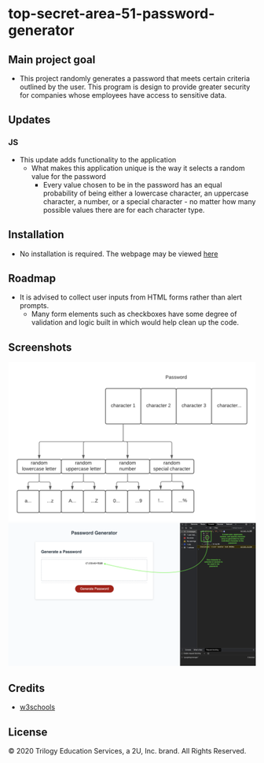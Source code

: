 # top-secret-area-51-password-generator

## Main project goal

- This project randomly generates a password that meets certain criteria outlined by the user. This program is design to provide greater security for companies whose employees have access to sensitive data.

## Updates

### JS

- This update adds functionality to the application
  - What makes this application unique is the way it selects a random value for the password
    - Every value chosen to be in the password has an equal probability of being either a lowercase character, an uppercase character, a number, or a special character - no matter how many possible values there are for each character type.

## Installation

- No installation is required. The webpage may be viewed [here](https://vtaymany.github.io/top-secret-area-51-password-generator/)

## Roadmap

- It is advised to collect user inputs from HTML forms rather than alert prompts.
  - Many form elements such as checkboxes have some degree of validation and logic built in which would help clean up the code.

## Screenshots

![Diagram showing how values are chosen](Assets/screenshots/password-generator-chart.png 'Performance improvement results')
![Screenshot showing how a random value is selected from an array consistenting of a random value of every possible character type](Assets/screenshots/password-generator-screenshot.png 'Original performance')

## Credits

- [w3schools](https://www.w3schools.com/)

## License

© 2020 Trilogy Education Services, a 2U, Inc. brand. All Rights Reserved.
